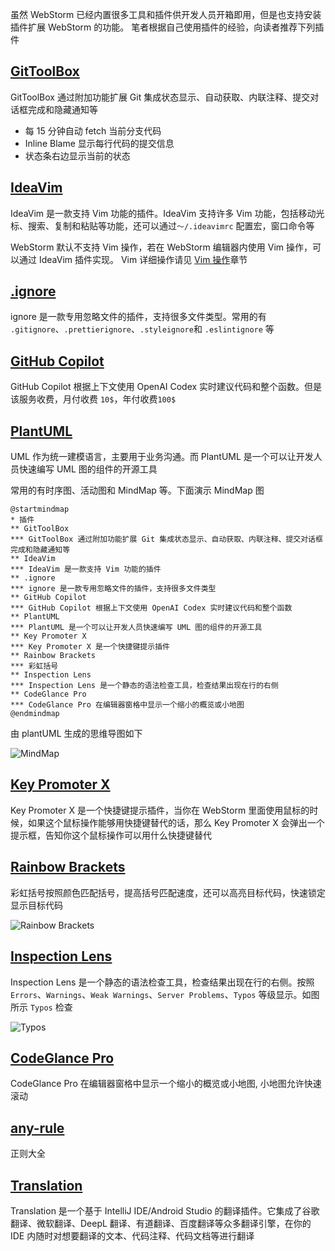 虽然 WebStorm 已经内置很多工具和插件供开发人员开箱即用，但是也支持安装插件扩展 WebStorm 的功能。
笔者根据自己使用插件的经验，向读者推荐下列插件

## [GitToolBox](https://plugins.jetbrains.com/plugin/7499-gittoolbox)

GitToolBox 通过附加功能扩展 Git 集成状态显示、自动获取、内联注释、提交对话框完成和隐藏通知等

- 每 15 分钟自动 fetch 当前分支代码
- Inline Blame 显示每行代码的提交信息
- 状态条右边显示当前的状态

## [IdeaVim](https://plugins.jetbrains.com/plugin/164-ideavim)

IdeaVim 是一款支持 Vim 功能的插件。IdeaVim 支持许多 Vim 功能，包括移动光标、搜索、复制和粘贴等功能，还可以通过`〜/.ideavimrc` 配置宏，窗口命令等

WebStorm 默认不支持 Vim 操作，若在 WebStorm 编辑器内使用 Vim 操作，可以通过 IdeaVim 插件实现。
Vim 详细操作请见 [Vim 操作](http://localhost:8888/guide/vim.html#%E6%99%AE%E9%80%9A%E6%A8%A1%E5%BC%8F)章节

## [.ignore](https://plugins.jetbrains.com/plugin/7495--ignore)

ignore 是一款专用忽略文件的插件，支持很多文件类型。常用的有 `.gitignore`、`.prettierignore`、`.styleignore`和 `.eslintignore` 等

## [GitHub Copilot](https://plugins.jetbrains.com/plugin/17718-github-copilot)

GitHub Copilot 根据上下文使用 OpenAI Codex 实时建议代码和整个函数。但是该服务收费，月付收费 `10$`，年付收费`100$`

## [PlantUML](https://plugins.jetbrains.com/plugin/7017-plantuml-integration)

UML 作为统一建模语言，主要用于业务沟通。而 PlantUML 是一个可以让开发人员快速编写 UML 图的组件的开源工具

常用的有时序图、活动图和 MindMap 等。下面演示 MindMap 图

```puml
@startmindmap
* 插件
** GitToolBox
*** GitToolBox 通过附加功能扩展 Git 集成状态显示、自动获取、内联注释、提交对话框完成和隐藏通知等
** IdeaVim
*** IdeaVim 是一款支持 Vim 功能的插件
** .ignore
*** ignore 是一款专用忽略文件的插件，支持很多文件类型
** GitHub Copilot
*** GitHub Copilot 根据上下文使用 OpenAI Codex 实时建议代码和整个函数
** PlantUML
*** PlantUML 是一个可以让开发人员快速编写 UML 图的组件的开源工具
** Key Promoter X
*** Key Promoter X 是一个快捷键提示插件
** Rainbow Brackets
*** 彩虹括号
** Inspection Lens
*** Inspection Lens 是一个静态的语法检查工具，检查结果出现在行的右侧
** CodeGlance Pro
*** CodeGlance Pro 在编辑器窗格中显示一个缩小的概览或小地图
@endmindmap
```

由 plantUML 生成的思维导图如下

![MindMap](https://cdn.jsdelivr.net/gh/qinghuanI/webstorm-guide-images@main/uPic/uml_mindmap.png)

## [Key Promoter X](https://plugins.jetbrains.com/plugin/9792-key-promoter-x)

Key Promoter X 是一个快捷键提示插件，当你在 WebStorm 里面使用鼠标的时候，如果这个鼠标操作能够用快捷键替代的话，那么 Key Promoter X 会弹出一个提示框，告知你这个鼠标操作可以用什么快捷键替代

## [Rainbow Brackets](https://plugins.jetbrains.com/plugin/10080-rainbow-brackets)

彩虹括号按照颜色匹配括号，提高括号匹配速度，还可以高亮目标代码，快速锁定显示目标代码

![Rainbow Brackets](https://cdn.jsdelivr.net/gh/qinghuanI/webstorm-guide-images@main/uPic/rainbow_brackets.png)

## [Inspection Lens](https://plugins.jetbrains.com/plugin/19678-inspection-lens)

Inspection Lens 是一个静态的语法检查工具，检查结果出现在行的右侧。按照 `Errors`、`Warnings`、`Weak Warnings`、`Server Problems`、`Typos` 等级显示。如图所示 `Typos` 检查

![Typos](https://cdn.jsdelivr.net/gh/qinghuanI/webstorm-guide-images@main/uPic/inspection_len.png)

## [CodeGlance Pro](https://plugins.jetbrains.com/plugin/18824-codeglance-pro)

CodeGlance Pro 在编辑器窗格中显示一个缩小的概览或小地图, 小地图允许快速滚动

## [any-rule](https://plugins.jetbrains.com/plugin/14162-any-rule)

正则大全

## [Translation](https://plugins.jetbrains.com/plugin/8579-translation)

Translation 是一个基于 IntelliJ IDE/Android Studio 的翻译插件。它集成了谷歌翻译、微软翻译、DeepL 翻译、有道翻译、百度翻译等众多翻译引擎，在你的 IDE 内随时对想要翻译的文本、代码注释、代码文档等进行翻译
